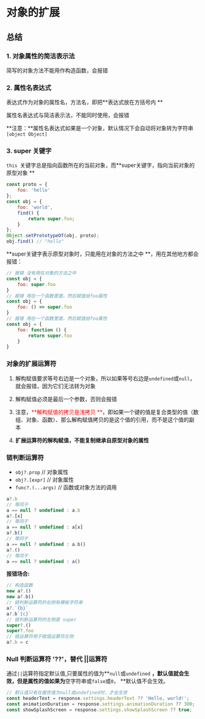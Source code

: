 # 对象的扩展



## 总结



### 1. 对象属性的简洁表示法

简写的对象方法不能用作构造函数，会报错

### 2. 属性名表达式

表达式作为对象的属性名，方法名，即把**表达式放在方括号内 **

属性名表达式与简洁表示法，不能同时使用，会报错

**注意：**属性名表达式如果是一个对象，默认情况下会自动将对象转为字符串`[object Object]`

### 3. super 关键字

`this `关键字总是指向函数所在的当前对象，而**super关键字，指向当前对象的原型对象 **

```javascript
const proto = {
    foo: 'hello'
};
const obj = {
    foo: 'world',
    find() {
        return super.foo;
    }
};
Object.setPrototypeOf(obj, proto);
obj.find() // "hello"
```

**super关键字表示原型对象时，只能用在对象的方法之中 **，用在其他地方都会报错：

```javascript
// 报错 没有用在对象的方法之中
const obj = {
    foo: super.foo
}
// 报错 用在一个函数里面，然后赋值给foo属性
const obj = {
    foo: () => super.foo
}
// 报错 用在一个函数里面，然后赋值给foo属性
const obj = {
    foo: function () {
        return super.foo
    }
}
```

### 对象的扩展运算符

1. 解构赋值要求等号右边是一个对象，所以如果等号右边是`undefined`或`null`，就会报错，因为它们无法转为对象
2. 解构赋值必须是最后一个参数，否则会报错

3. 注意，<span style="color:red;">**解构赋值的拷贝是浅拷贝 **</span>，即如果一个键的值是复合类型的值（数组、对象、函数）、那么解构赋值拷贝的是这个值的引用，而不是这个值的副本

4. **扩展运算符的解构赋值，不能复制继承自原型对象的属性**

### 链判断运算符

- `obj?.prop` // 对象属性
- `obj?.[expr]` // 对象属性
- `func?.(...args)` // 函数或对象方法的调用

```javascript
a?.b
// 等同于
a == null ? undefined : a.b
a?.[x]
// 等同于
a == null ? undefined : a[x]
a?.b()
// 等同于
a == null ? undefined : a.b()
a?.()
// 等同于
a == null ? undefined : a()
```

**报错场合:**

```javascript
// 构造函数
new a?.()
new a?.b()
// 链判断运算符的右侧有模板字符串
a?.`{b}`
a?.b`{c}`
// 链判断运算符的左侧是 super
super?.()
super?.foo
// 链运算符用于赋值运算符左侧
a?.b = c
```

### Null 判断运算符 '??'，替代 ||运算符

通过`||`运算符指定默认值,只要属性的值为**`null`或`undefined` **，默认值就会生效，但是属性的值如果为**空字符串或`false`或`0`， **默认值不会生效。

```javascript
// 默认值只有在属性值为null或undefined时，才会生效
const headerText = response.settings.headerText ?? 'Hello, world!';
const animationDuration = response.settings.animationDuration ?? 300;
const showSplashScreen = response.settings.showSplashScreen ?? true;
```

